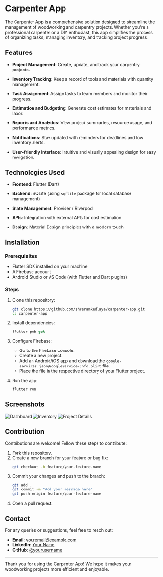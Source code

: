 # Carpenter App

The Carpenter App is a comprehensive solution designed to streamline the management of woodworking and carpentry projects. Whether you're a professional carpenter or a DIY enthusiast, this app simplifies the process of organizing tasks, managing inventory, and tracking project progress.

## Features

- **Project Management**: Create, update, and track your carpentry projects.

- **Inventory Tracking**: Keep a record of tools and materials with quantity management.

- **Task Assignment**: Assign tasks to team members and monitor their progress.

- **Estimation and Budgeting**: Generate cost estimates for materials and labor.

- **Reports and Analytics**: View project summaries, resource usage, and performance metrics.

- **Notifications**: Stay updated with reminders for deadlines and low inventory alerts.

- **User-friendly Interface**: Intuitive and visually appealing design for easy navigation.

## Technologies Used

- **Frontend**: Flutter (Dart)

- **Backend**: SQLite (using `sqflite` package for local database management)

- **State Management**: Provider / Riverpod

- **APIs**: Integration with external APIs for cost estimation

- **Design**: Material Design principles with a modern touch

## Installation

### Prerequisites
- Flutter SDK installed on your machine
- A Firebase account
- Android Studio or VS Code (with Flutter and Dart plugins)

### Steps

1. Clone this repository:

   ```bash
   git clone https://github.com/shreramkedlaya/carpenter-app.git
   cd carpenter-app
   ```

2. Install dependencies:

   ```dart
   flutter pub get
   ```

3. Configure Firebase:
   - Go to the Firebase console.
   - Create a new project.
   - Add an Android/iOS app and download the `google-services.json`/`GoogleService-Info.plist` file.
   - Place the file in the respective directory of your Flutter project.

4. Run the app:
   ```dart
   flutter run
   ```

## Screenshots
<!-- To add screenshots -->
![Dashboard](./screenshots/dashboard.png)
![Inventory](./screenshots/inventory.png)
![Project Details](./screenshots/project_details.png)

## Contribution

Contributions are welcome! Follow these steps to contribute:

1. Fork this repository.
2. Create a new branch for your feature or bug fix:
   ```bash
   git checkout -b feature/your-feature-name
   ```
3. Commit your changes and push to the branch:
   ```bash
   git add .
   git commit -m "Add your message here"
   git push origin feature/your-feature-name
   ```
4. Open a pull request.

## Contact

For any queries or suggestions, feel free to reach out:

- **Email**: youremail@example.com
- **LinkedIn**: [Your Name](https://www.linkedin.com/in/yourprofile)
- **GitHub**: [@yourusername](https://github.com/yourusername)

---

Thank you for using the Carpenter App! We hope it makes your woodworking projects more efficient and enjoyable.
